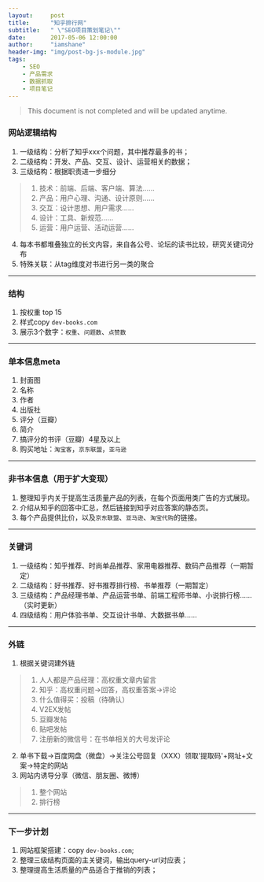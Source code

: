 ```yaml
---
layout:     post
title:      "知乎排行网"
subtitle:   " \"SEO项目策划笔记\""
date:       2017-05-06 12:00:00
author:     "iamshane"
header-img: "img/post-bg-js-module.jpg"
tags:
    - SEO
    - 产品需求
    - 数据抓取
    - 项目笔记
---
```



>This document is not completed and will be updated anytime.

### 网站逻辑结构 

1. 一级结构：分析了知乎xxx个问题，其中推荐最多的书；
2. 二级结构：开发、产品、交互、设计、运营相关的数据；
3. 三级结构：根据职责进一步细分
>1. 技术：前端、后端、客户端、算法……
>2. 产品：用户心理、沟通、设计原则……
>3. 交互：设计思想、用户需求……
>4. 设计：工具、新规范……
>5. 运营：用户运营、活动运营……
4. 每本书都堆叠独立的长文内容，来自各公号、论坛的读书比较，研究关键词分布
5. 特殊关联：从tag维度对书进行另一类的聚合

---

### 结构 

1. 按权重 top 15
2. 样式copy `dev-books.com`
3. 展示3个数字：`权重`、`问题数`、`点赞数`

---

### 单本信息meta 

1. 封面图
2. 名称
3. 作者
4. 出版社
5. 评分（豆瓣）
6. 简介
7. 搞评分的书评（豆瓣）4星及以上
8. 购买地址：`淘宝客`，`京东联盟`，`亚马逊`

---

### 非书本信息（用于扩大变现） 

1. 整理知乎内关于提高生活质量产品的列表，在每个页面用类广告的方式展现。
2. 介绍从知乎的回答中汇总，然后链接到知乎对应答案的静态页。
3. 每个产品提供比价，以及`京东联盟`、`亚马逊`、`淘宝代购`的链接。

---

### 关键词 

1. 一级结构：知乎推荐、时尚单品推荐、家用电器推荐、数码产品推荐（一期暂定）
2. 二级结构：好书推荐、好书推荐排行榜、书单推荐（一期暂定）
3. 三级结构：产品经理书单、产品运营书单、前端工程师书单、小说排行榜……（实时更新）
4. 四级结构：用户体验书单、交互设计书单、大数据书单……

---

### 外链 

1. 根据关键词建外链
>1. 人人都是产品经理：高权重文章内留言
>2. 知乎：高权重问题→回答，高权重答案→评论
>3. 什么值得买：投稿（待确认）
>4. V2EX发帖
>5. 豆瓣发帖
>6. 贴吧发帖
>7. 注册新的微信号：在书单相关的大号发评论
2. 单书下载→百度网盘（微盘）→关注公号回复（XXX）领取'提取码'+网址+文案→特定的网站
3. 网站内诱导分享（微信、朋友圈、微博）
>1. 整个网站
>2. 排行榜

---

### 下一步计划 

1. 网站框架搭建：copy `dev-books.com`;
2. 整理三级结构页面的主关键词，输出query-url对应表；
3. 整理提高生活质量的产品适合于推销的列表；

